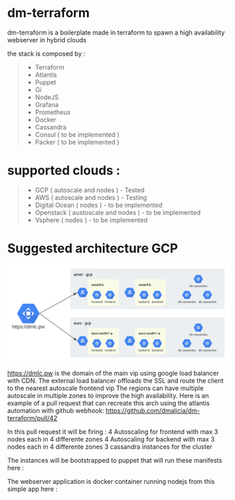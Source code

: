 # dm-terraform

dm-terraform is a boilerplate made in terraform to spawn a high availability webserver in hybrid clouds
 
the stack is composed by :
>- Terraform
>- Atlantis
>- Puppet
>- Gi
>- NodeJS
>- Grafana
>- Prometheus
>- Docker
>- Cassandra
>- Consul ( to be implemented )
>- Packer ( to be implemented )

# supported clouds :
  >- GCP ( autoscale and nodes ) - Tested
  >- AWS ( autoscale and nodes ) - Testing
  >- Digital Ocean ( nodes ) - to be implemented
  >- Openstack ( austoscale and nodes ) - to be implemented
  >- Vsphere ( nodes ) - to be implemented
  

# Suggested architecture GCP
![Image of GCP](https://github.com/dmalicia/dm-terraform/blob/master/docs/dmlc.svg)

https://dmlc.pw is the domain of the main vip using google load balancer with CDN.
The external load balancer offloads the SSL and route the client to the nearest autoscale frontend vip
The regions can have multiple autoscale in multiple zones to improve the high availability.
Here is an example of a pull request that can recreate this arch using the atlantis automation with github webhook:
https://github.com/dmalicia/dm-terraform/pull/42

In this pull request it will be firing :
4 Autoscaling for frontend with max 3 nodes each in 4 differente zones
4 Autoscaling for backend with max 3 nodes each in 4 differente zones
3 cassandra instances for the cluster

The instances will be bootstrapped to puppet that will run these manifests here :

The webserver application is docker container running nodejs from this simple app here :
